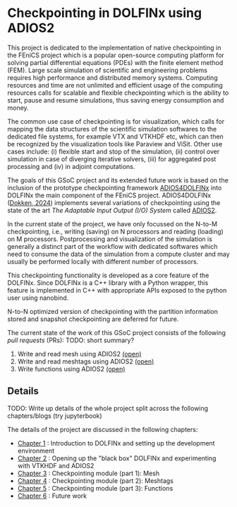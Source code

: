 # Checkpointing in DOLFINx using ADIOS2

This project is dedicated to the implementation of native checkpointing in
the FEniCS project which is a popular open-source computing platform
for solving partial differential equations (PDEs) with
the finite element method (FEM).
Large scale simulation of scientific and engineering problems requires
high performance and distributed memory systems.
Computing resources and time are not unlimited and efficient usage of the
computing resources calls for scalable and flexible checkpointing which
is the ability to start, pause and resume simulations, thus saving energy
consumption and money.

The common use case of checkpointing is for visualization, which calls for
mapping the data structures of the scientific simulation softwares to the
dedicated file systems, for example VTX and VTKHDF etc, which can then be
recognized by the visualization tools like Paraview and ViSit.
Other use cases include:
(i) flexible start and stop of the simulation,
(ii) control over simulation in case of diverging iterative solvers,
(iii) for aggregated post processing and
(iv) in adjoint computations.

The goals of this GSoC project and its extended future work is based on the
inclusion of the prototype checkpointing framework
[ADIOS4DOLFINx](https://jsdokken.com/adios4dolfinx/README.html,)
into DOLFINx the main component of the FEniCS project.
ADIOS4DOLFINx ([Dokken, 2024](https://github.com/openjournals/joss-papers/blob/joss.06451/joss.06451/10.21105.joss.06451.pdf)) implements several variations of checkpointing using the state of
the art *The Adaptable Input Output (I/O) System* called
[ADIOS2](https://csmd.ornl.gov/software/adios2).

In the current state of the project, we have only focussed on the N-to-M checkpointing,
i.e., writing (saving) on N processors and reading (loading) on M processors.
Postprocessing and visualization of the simulation is generally a distinct part
of the workflow with dedicated softwares which need to consume the data of
the simulation from a compute cluster and may usually be performed locally with different
number of processors.

This checkpointing functionality is developed as a core feature of the DOLFINx.
Since DOLFINx is a C++ library with a Python wrapper,
this feature is implemented in C++ with appropriate APIs
exposed to the python user using nanobind.

N-to-N optimized version of checkpointing with the partition information stored and
snapshot checkpointing are deferred for future.

The current state of the work of this GSoC project consists of the following *pull requests* (PRs):
TODO: short summary?

1. Write and read mesh using ADIOS2 [(open)](https://github.com/FEniCS/dolfinx/pull/3291)
2. Write and read meshtags using ADIOS2 [(open)](https://github.com/FEniCS/dolfinx/pull/3324)
3. Write functions using ADIOS2 [(open)](https://github.com/FEniCS/dolfinx/pull/3368)

## Details

TODO: Write up details of the whole project split across the following chapters/blogs (try jupyterbook)

The details of the project are discussed in the following chapters:

 - [Chapter 1](chapter1.md) : Introduction to DOLFINx and setting up the development environment
 - [Chapter 2](chapter2.md) : Opening up the "black box" DOLFINx and experimenting with VTKHDF and ADIOS2
 - [Chapter 3](chapter3.md) : Checkpointing module (part 1): Mesh
 - [Chapter 4](chapter4.md) : Checkpointing module (part 2): Meshtags
 - [Chapter 5](chapter5.md) : Checkpointing module (part 3): Functions
 - [Chapter 6](chapter6.md) : Future work
